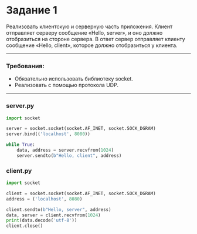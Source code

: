 # Задание 1

Реализовать клиентскую и серверную часть приложения. Клиент отправляет серверу сообщение «Hello, server», и оно должно отобразиться на стороне сервера. В ответ сервер отправляет клиенту сообщение «Hello, client», которое должно отобразиться у клиента.

---
### Требования:
- Обязательно использовать библиотеку socket.
- Реализовать с помощью протокола UDP.

---
### server.py

```python
import socket

server = socket.socket(socket.AF_INET, socket.SOCK_DGRAM)
server.bind(('localhost', 8080))

while True:
    data, address = server.recvfrom(1024)
    server.sendto(b"Hello, client", address)
```
### client.py
```python
import socket

client = socket.socket(socket.AF_INET, socket.SOCK_DGRAM)
address = ('localhost', 8080)

client.sendto(b"Hello, server", address)
data, server = client.recvfrom(1024)
print(data.decode('utf-8'))
client.close()
```